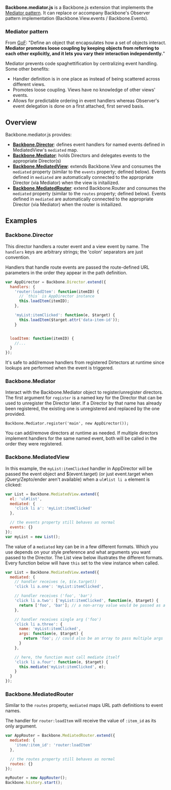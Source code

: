 **Backbone.mediator.js** is a Backbone.js extension that implements the [Mediator pattern](http://en.wikipedia.org/wiki/Mediator_pattern). It can replace or accompany Backbone's Observer pattern implementation (Backbone.View.events / Backbone.Events).

### Mediator pattern

From [GoF](http://en.wikipedia.org/wiki/Design_Patterns): "Define an object that encapsulates how a set of objects interact. **Mediator promotes loose coupling by keeping objects from referring to each other explicitly, and it lets you vary their interaction independently.**"

Mediator prevents code spaghettification by centralizing event handling. Some other benefits:

* Handler definition is in one place as instead of being scattered across different views.
* Promotes loose coupling. Views have no knowledge of other views' events.
* Allows for predictable ordering in event handlers whereas Observer's event delegation is done on a first attached, first served basis.

## Overview

Backbone.mediator.js provides:

* **[Backbone.Director](#director)**: defines event handlers for named events defined in MediatedView's `mediated` map.
* **[Backbone.Mediator](#mediator)**: holds Directors and delegates events to the appropriate Director(s)
* **[Backbone.MediatedView](#mediatedview)**: extends Backbone.View and consumes the `mediated` property (similar to the `events` property; defined below). Events defined in `mediated` are automatically connected to the appropriate Director (via Mediator) when the view is initailized.
* **[Backbone.MediatedRouter](#mediatedrouter)**: extend Backbone.Router and consumes the `mediated` property (similar to the `routes` property; defined below). Events defined in `mediated` are automatically connected to the appropriate Director (via Mediator) when the router is initailized.

## Examples

<a name="director"></a>
### Backbone.Director

This director handlers a router event and a view event by name. The `handlers` keys are arbitrary strings; the 'colon' separators are just convention.

Handlers that handle route events are passed the route-defined URL parameters in the order they appear in the path definition.

```javascript
var AppDirector = Backbone.Director.extend({
  handlers: {
    'router:loadItem': function(itemID) {
      // `this` is AppDirector instance
      this.loadItem(itemID);
    },

    'myList:itemClicked': function(e, $target) {
      this.loadItem($target.attr('data-item-id'));
    }


  loadItem: function(itemID) {
    //...
  }
});
```

It's safe to add/remove handlers from registered Dirtectors at runtime since lookups are performed when the event is triggered.

<a name="mediator"></a>
### Backbone.Mediator

Interact with the Backbone.Mediator object to register/unregister directors. The first argument for `register` is a named key for the Director that can be used to unregister the Director later. If a Director by that name has already been registered, the existing one is unregistered and replaced by the one provided.

```
Backbone.Mediator.register('main', new AppDirector());
```

You can add/remove directors at runtime as needed. If multiple directors implement handlers for the same named event, both will be called in the order they were registered.

<a name="mediatedview"></a>
### Backbone.MediatedView

In this example, the `myList:itemClicked` handler in AppDirector will be passed the event object and $(event.target) (or just event.target when jQuery/Zepto/ender aren't available) when a `ul#list li a` element is clicked:

```javascript
var List = Backbone.MediatedView.extend({
  el: 'ul#list',
  mediated: {
    'click li a': 'myList:itemClicked'
  },

  // the events property still behaves as normal
  events: {}
});
var myList = new List();
```

The value of a `mediated` key can be in a few different formats. Which you use depends on your style preference and what arguments you want passed to the Director. The List view below illustrates the different formats. Every function below will have `this` set to the view instance when called.

```javascript
var List = Backbone.MediatedView.extend({
  mediated: {
    // handler receives (e, $(e.target))
    'click li a.one': 'myList:itemClicked',

    // handler receives ('foo', 'bar')
    'click li a.two': ['myList:itemClicked', function(e, $target) {
      return ['foo', 'bar']; // a non-array value would be passed as a single arg
    },

    // handler receives single arg ('foo')
    'click li a.three': {
      name: 'myList:itemClicked',
      args: function(e, $target) {
        return 'foo'; // could also be an array to pass multiple args
      }
    },

    // here, the function must call mediate itself
    'click li a.four': function(e, $target) {
      this.mediate('myList:itemClicked', e);
    }
  }
});
```

<a name="mediatedrouter"></a>
### Backbone.MediatedRouter

Similar to the `routes` property, `mediated` maps URL path definitions to event names.

The handler for `router:loadItem` will receive the value of `:item_id` as its only argument.

```javascript
var AppRouter = Backbone.MediatedRouter.extend({
  mediated: {
    'item/:item_id': 'router:loadItem'
  },

  // the routes property still behaves as normal
  routes: {}
});

myRouter = new AppRouter();
Backbone.history.start();
```